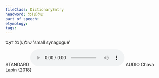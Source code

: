 ```yaml
---
fileClass: DictionaryEntry
headword: שול(ע)כל
part_of_speech: 
etymology: 
tags: 
---
```

שול(ע)כל
דאָס
'small synagogue'

STANDARD
<audio controls src="https://ia902809.us.archive.org/25/items/ChavaLapin/-l(e)khl%20diminutive%20ending%20explanation%20-%20Chava%20Lapin%2028%20June%202018.mp3"></audio>
AUDIO Chava Lapin {2018}